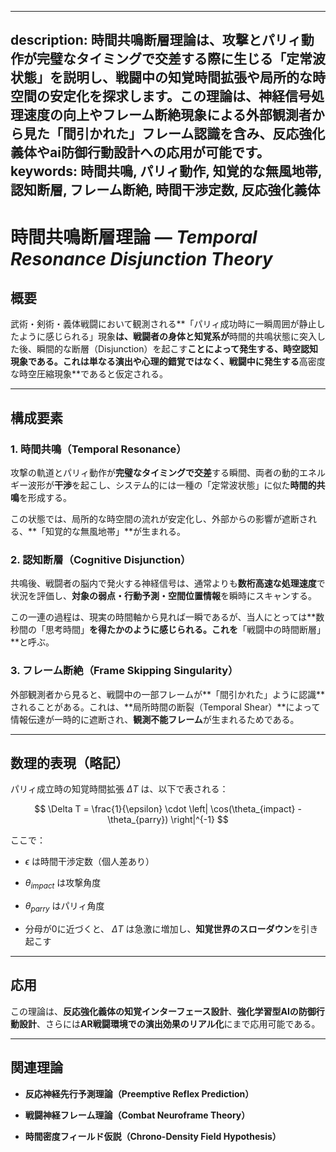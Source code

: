 ----------
description: 時間共鳴断層理論は、攻撃とパリィ動作が完璧なタイミングで交差する際に生じる「定常波状態」を説明し、戦闘中の知覚時間拡張や局所的な時空間の安定化を探求します。この理論は、神経信号処理速度の向上やフレーム断絶現象による外部観測者から見た「間引かれた」フレーム認識を含み、反応強化義体やai防御行動設計への応用が可能です。
keywords: 時間共鳴, パリィ動作, 知覚的な無風地帯, 認知断層, フレーム断絶, 時間干渉定数, 反応強化義体
----------

時間共鳴断層理論 — _Temporal Resonance Disjunction Theory_
==================================================

概要
--

武術・剣術・義体戦闘において観測される\*\*「パリィ成功時に一瞬周囲が静止したように感じられる」現象**は、戦闘者の身体と知覚系が**時間的共鳴状態に突入した後、瞬間的な断層（Disjunction）を起こす**ことによって発生する、時空認知現象である。これは単なる演出や心理的錯覚ではなく、戦闘中に発生する**高密度な時空圧縮現象\*\*であると仮定される。

* * *

構成要素
----

### 1\. 時間共鳴（Temporal Resonance）

攻撃の軌道とパリィ動作が**完璧なタイミングで交差**する瞬間、両者の動的エネルギー波形が**干渉**を起こし、システム的には一種の「定常波状態」に似た**時間的共鳴**を形成する。

この状態では、局所的な時空間の流れが安定化し、外部からの影響が遮断される、\*\*「知覚的な無風地帯」\*\*が生まれる。

### 2\. 認知断層（Cognitive Disjunction）

共鳴後、戦闘者の脳内で発火する神経信号は、通常よりも**数桁高速な処理速度**で状況を評価し、**対象の弱点・行動予測・空間位置情報**を瞬時にスキャンする。

この一連の過程は、現実の時間軸から見れば一瞬であるが、当人にとっては\*\*数秒間の「思考時間」**を得たかのように感じられる。これを**「戦闘中の時間断層」\*\*と呼ぶ。

### 3\. フレーム断絶（Frame Skipping Singularity）

外部観測者から見ると、戦闘中の一部フレームが\*\*「間引かれた」ように認識\*\*されることがある。これは、\*\*局所時間の断裂（Temporal Shear）\*\*によって情報伝達が一時的に遮断され、**観測不能フレーム**が生まれるためである。

* * *

数理的表現（略記）
---------

パリィ成立時の知覚時間拡張  $\Delta T$  は、以下で表される：

$$
\Delta T = \frac{1}{\epsilon} \cdot \left| \cos(\theta_{impact} - \theta_{parry}) \right|^{-1}
$$

ここで：

*    $\epsilon$  は時間干渉定数（個人差あり）
    
*    $\theta_{impact}$  は攻撃角度
    
*    $\theta_{parry}$  はパリィ角度
    
*   分母が0に近づくと、 $\Delta T$  は急激に増加し、**知覚世界のスローダウン**を引き起こす
    

* * *

応用
--

この理論は、**反応強化義体の知覚インターフェース設計**、**強化学習型AIの防御行動設計**、さらには**AR戦闘環境での演出効果のリアル化**にまで応用可能である。

* * *

関連理論
----

*   **反応神経先行予測理論（Preemptive Reflex Prediction）**
    
*   **戦闘神経フレーム理論（Combat Neuroframe Theory）**
    
*   **時間密度フィールド仮説（Chrono-Density Field Hypothesis）**